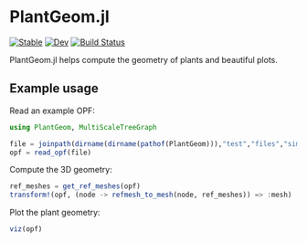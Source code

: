 # PlantGeom.jl

[![Stable](https://img.shields.io/badge/docs-stable-blue.svg)](https://VEZY.github.io/PlantGeom.jl/stable)
[![Dev](https://img.shields.io/badge/docs-dev-blue.svg)](https://VEZY.github.io/PlantGeom.jl/dev)
[![Build Status](https://github.com/VEZY/PlantGeom.jl/actions/workflows/CI.yml/badge.svg?branch=main)](https://github.com/VEZY/PlantGeom.jl/actions/workflows/CI.yml?query=branch%3Amain)

PlantGeom.jl helps compute the geometry of plants and beautiful plots.

## Example usage

Read an example OPF:

```julia
using PlantGeom, MultiScaleTreeGraph

file = joinpath(dirname(dirname(pathof(PlantGeom))),"test","files","simple_OPF_shapes.opf")
opf = read_opf(file)
```

Compute the 3D geometry:

```julia
ref_meshes = get_ref_meshes(opf)
transform!(opf, (node -> refmesh_to_mesh(node, ref_meshes)) => :mesh)
```

Plot the plant geometry:

```julia
viz(opf)
```
